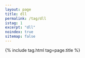```yaml
---
layout: page
title: dll
permalink: /tag/dll
istag: 1
excerpt: "dll"
noindex: true
sitemap: false
---
```


{% include tag.html tag=page.title %}
